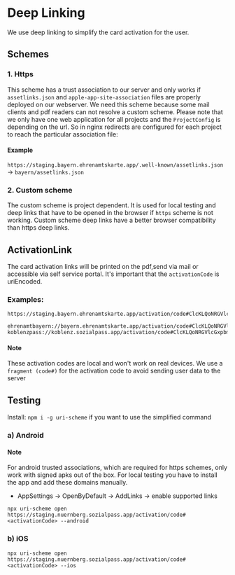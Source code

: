 # Deep Linking

We use deep linking to simplify the card activation for the user.

## Schemes

### 1. Https

This scheme has a trust association to our server and only works if `assetlinks.json` and `apple-app-site-association` files are properly deployed on our webserver.
We need this scheme because some mail clients and pdf readers can not resolve a custom scheme.
Please note that we only have one web application for all projects and the `ProjectConfig` is depending on the url. 
So in nginx redirects are configured for each project to reach the particular association file:

#### Example
`https://staging.bayern.ehrenamtskarte.app/.well-known/assetlinks.json` -> `bayern/assetlinks.json`


### 2. Custom scheme

The custom scheme is project dependent. It is used for local testing and deep links that have to be opened in the browser if `https` scheme is not working.
Custom scheme deep links have a better browser compatibility than https deep links.

## ActivationLink

The card activation links will be printed on the pdf,send via mail or accessible via self service portal. It's important that the `activationCode` is uriEncoded.

### Examples:

```
https://staging.bayern.ehrenamtskarte.app/activation/code#ClcKLQoNRGVlcGxpbmsgVGVzdBCWnQEaGAoCCF0SAwiIORoHCLPPvgEQASoECKiaARIQBuTHyi60o6UC2U439XGLMRoUBzxIAa%2BPG%2Bj%2FIrBzJVTJACh21KA%3D

ehrenamtbayern://bayern.ehrenamtskarte.app/activation/code#ClcKLQoNRGVlcGxpbmsgVGVzdBCWnQEaGAoCCF0SAwiIORoHCLPPvgEQASoECKiaARIQBuTHyi60o6UC2U439XGLMRoUBzxIAa%2BPG%2Bj%2FIrBzJVTJACh21KA%3D
koblenzpass://koblenz.sozialpass.app/activation/code#ClcKLQoNRGVlcGxpbmsgVGVzdBCWnQEaGAoCCF0SAwiIORoHCLPPvgEQASoECKiaARIQBuTHyi60o6UC2U439XGLMRoUBzxIAa%2BPG%2Bj%2FIrBzJVTJACh21KA%3D
```

#### Note
These activation codes are local and won't work on real devices.
We use a `fragment (code#)` for the activation code to avoid sending user data to the server 

## Testing

Install: `npm i -g uri-scheme` if you want to use the simplified command

### a) Android

#### Note
For android trusted associations, which are required for https schemes, only work with signed apks out of the box.
For local testing you have to install the app and add these domains manually.
- AppSettings -> OpenByDefault -> AddLinks -> enable supported links

```
npx uri-scheme open https://staging.nuernberg.sozialpass.app/activation/code#<activationCode> --android
```


### b) iOS
```
npx uri-scheme open https://staging.nuernberg.sozialpass.app/activation/code#<activationCode> --ios
```



